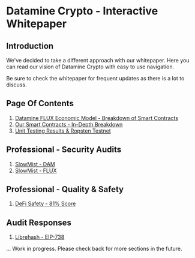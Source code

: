 # Datamine Crypto - Interactive Whitepaper

## Introduction

We've decided to take a different approach with our whitepaper. Here you can read our vision of Datamine Crypto with easy to use navigation.

Be sure to check the whitepaper for frequent updates as there is a lot to discuss.

## Page Of Contents

1. [Datamine FLUX Economic Model - Breakdown of Smart Contracts](docs/datamine-ecosystem-rules.md)
2. [Our Smart Contracts - In-Depth Breakdown](docs/datamine-smart-contracts.md)
3. [Unit Testing Results & Ropsten Testnet](docs/testing-results.md)

## Professional - Security Audits

1. [SlowMist - DAM](audits/SlowMist%20-%20Smart%20Contract%20Security%20Audit%20Report%20-%20DamToken.pdf)
2. [SlowMist - FLUX](audits/SlowMist%20-%20Smart%20Contract%20Security%20Audit%20Report%20-%20FluxToken.pdf)

## Professional - Quality & Safety

1. [DeFi Safety - 81% Score](https://docs.defisafety.com/v/0.6/datamine-process-quality-review)

## Audit Responses

1. [Librehash - EIP-738](docs/audits/librehash.md)


... Work in progress. Please check back for more sections in the future.
